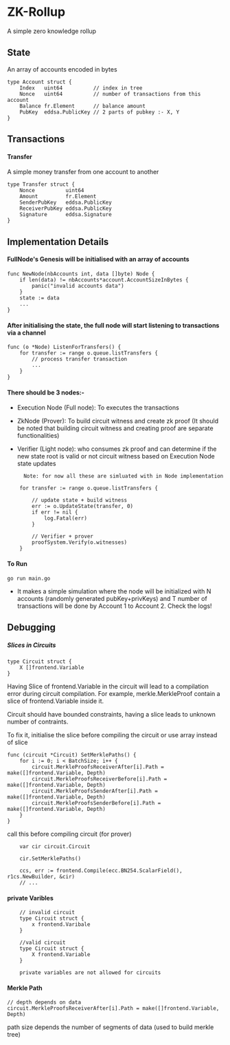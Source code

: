 # ZK-Rollup
A simple zero knowledge rollup

## State
An array of accounts encoded in bytes
```
type Account struct {
	Index   uint64          // index in tree
	Nonce   uint64          // number of transactions from this account
	Balance fr.Element      // balance amount
	PubKey  eddsa.PublicKey // 2 parts of pubkey :- X, Y
}
```

## Transactions
#### Transfer
A simple money transfer from one account to another
```
type Transfer struct {
	Nonce          uint64
	Amount         fr.Element
	SenderPubKey   eddsa.PublicKey
	ReceiverPubKey eddsa.PublicKey
	Signature      eddsa.Signature
}
```

## Implementation Details
#### FullNode's Genesis will be initialised with an array of accounts
```
func NewNode(nbAccounts int, data []byte) Node {
	if len(data) != nbAccounts*account.AccountSizeInBytes {
		panic("invalid accounts data")
	}
	state := data
    ...
}
```

#### After initialising the state, the full node will start listening to  transactions via a channel
```
func (o *Node) ListenForTransfers() {
	for transfer := range o.queue.listTransfers {
		// process transfer transaction
        ...
	}
}
```

#### There should be 3 nodes:- 
- Execution Node (Full node): To executes the transactions
- ZkNode (Prover): To build circuit witness and create zk proof (It should be noted that building circuit witness and creating proof are separate functionalities)
- Verifier (Light node): who consumes zk proof and can determine if the new state root is valid or not
circuit witness based on Execution Node state updates


        Note: for now all these are simluated with in Node implementation
```
    for transfer := range o.queue.listTransfers {
		
        // update state + build witness
		err := o.UpdateState(transfer, 0)
		if err != nil {
			log.Fatal(err)
		}

        // Verifier + prover
		proofSystem.Verify(o.witnesses)
	}
```

#### To Run
    go run main.go

- It makes a simple simulation where the node will be initialized with N accounts (randomly generated pubKey+privKeys) and T number of transactions will be done by Account 1 to Account 2. Check the logs!


## Debugging
##### Slices in Circuits
```
type Circuit struct {
    X []frontend.Variable
}
```
Having Slice of frontend.Variable in the circuit will lead to a compilation error during circuit compilation. For example, merkle.MerkleProof contain a slice of frontend.Variable inside it.


Circuit should have bounded constraints, having a slice leads to unknown number of contraints.

To fix it, initialise the slice before compiling the circuit or use array instead of slice
```
func (circuit *Circuit) SetMerklePaths() {
	for i := 0; i < BatchSize; i++ {
		circuit.MerkleProofsReceiverAfter[i].Path = make([]frontend.Variable, Depth)
		circuit.MerkleProofsReceiverBefore[i].Path = make([]frontend.Variable, Depth)
		circuit.MerkleProofsSenderAfter[i].Path = make([]frontend.Variable, Depth)
		circuit.MerkleProofsSenderBefore[i].Path = make([]frontend.Variable, Depth)
	}
}
```

call this before compiling circuit (for prover)
```
    var cir circuit.Circuit
	
	cir.SetMerklePaths()

	ccs, err := frontend.Compile(ecc.BN254.ScalarField(), r1cs.NewBuilder, &cir)
    // ...
```


#### private Varibles
```
    // invalid circuit
    type Circuit struct {
        x frontend.Varibale
    }

    //valid circuit
    type Circuit struct {
        X frontend.Variable
    }

    private variables are not allowed for circuits
```

#### Merkle Path

```
// depth depends on data
circuit.MerkleProofsReceiverAfter[i].Path = make([]frontend.Variable, Depth)
```

path size depends the number of segments of data (used to build merkle tree)